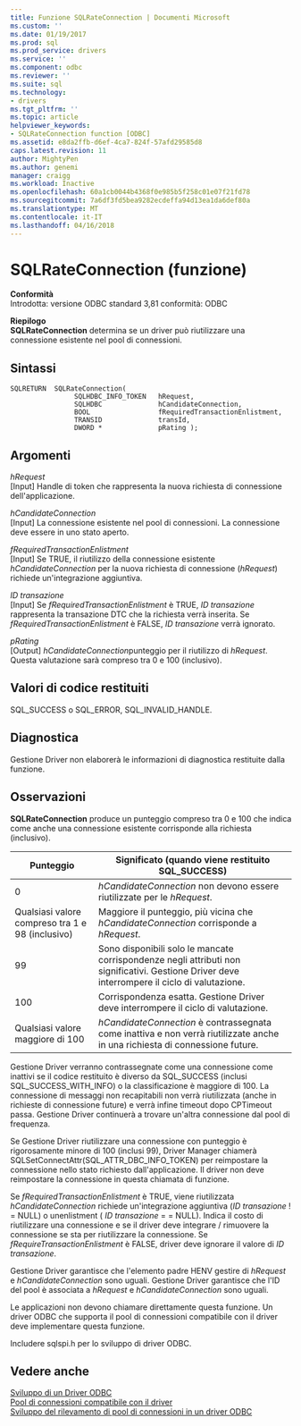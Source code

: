 ```yaml
---
title: Funzione SQLRateConnection | Documenti Microsoft
ms.custom: ''
ms.date: 01/19/2017
ms.prod: sql
ms.prod_service: drivers
ms.service: ''
ms.component: odbc
ms.reviewer: ''
ms.suite: sql
ms.technology:
- drivers
ms.tgt_pltfrm: ''
ms.topic: article
helpviewer_keywords:
- SQLRateConnection function [ODBC]
ms.assetid: e8da2ffb-d6ef-4ca7-824f-57afd29585d8
caps.latest.revision: 11
author: MightyPen
ms.author: genemi
manager: craigg
ms.workload: Inactive
ms.openlocfilehash: 60a1cb0044b4368f0e985b5f258c01e07f21fd78
ms.sourcegitcommit: 7a6df3fd5bea9282ecdeffa94d13ea1da6def80a
ms.translationtype: MT
ms.contentlocale: it-IT
ms.lasthandoff: 04/16/2018
---
```

# <a name="sqlrateconnection-function"></a>SQLRateConnection (funzione)
**Conformità**  
 Introdotta: versione ODBC standard 3,81 conformità: ODBC  
  
 **Riepilogo**  
 **SQLRateConnection** determina se un driver può riutilizzare una connessione esistente nel pool di connessioni.  
  
## <a name="syntax"></a>Sintassi  
  
```  
SQLRETURN  SQLRateConnection(  
                SQLHDBC_INFO_TOKEN   hRequest,  
                SQLHDBC              hCandidateConnection,  
                BOOL                 fRequiredTransactionEnlistment,  
                TRANSID              transId,  
                DWORD *              pRating );  
```  
  
## <a name="arguments"></a>Argomenti  
 *hRequest*  
 [Input] Handle di token che rappresenta la nuova richiesta di connessione dell'applicazione.  
  
 *hCandidateConnection*  
 [Input] La connessione esistente nel pool di connessioni. La connessione deve essere in uno stato aperto.  
  
 *fRequiredTransactionEnlistment*  
 [Input] Se TRUE, il riutilizzo della connessione esistente *hCandidateConnection* per la nuova richiesta di connessione (*hRequest*) richiede un'integrazione aggiuntiva.  
  
 *ID transazione*  
 [Input] Se *fRequiredTransactionEnlistment* è TRUE, *ID transazione* rappresenta la transazione DTC che la richiesta verrà inserita. Se *fRequiredTransactionEnlistment* è FALSE, *ID transazione* verrà ignorato.  
  
 *pRating*  
 [Output] *hCandidateConnection*punteggio per il riutilizzo di *hRequest*. Questa valutazione sarà compreso tra 0 e 100 (inclusivo).  
  
## <a name="returns"></a>Valori di codice restituiti  
 SQL_SUCCESS o SQL_ERROR, SQL_INVALID_HANDLE.  
  
## <a name="diagnostics"></a>Diagnostica  
 Gestione Driver non elaborerà le informazioni di diagnostica restituite dalla funzione.  
  
## <a name="remarks"></a>Osservazioni  
 **SQLRateConnection** produce un punteggio compreso tra 0 e 100 che indica come anche una connessione esistente corrisponde alla richiesta (inclusivo).  
  
|Punteggio|Significato (quando viene restituito SQL_SUCCESS)|  
|-----------|-----------------------------------------------|  
|0|*hCandidateConnection* non devono essere riutilizzate per le *hRequest*.|  
|Qualsiasi valore compreso tra 1 e 98 (inclusivo)|Maggiore il punteggio, più vicina che *hCandidateConnection* corrisponde a *hRequest*.|  
|99|Sono disponibili solo le mancate corrispondenze negli attributi non significativi.  Gestione Driver deve interrompere il ciclo di valutazione.|  
|100|Corrispondenza esatta.  Gestione Driver deve interrompere il ciclo di valutazione.|  
|Qualsiasi valore maggiore di 100|*hCandidateConnection* è contrassegnata come inattiva e non verrà riutilizzate anche in una richiesta di connessione future.|  
  
 Gestione Driver verranno contrassegnate come una connessione come inattivi se il codice restituito è diverso da SQL_SUCCESS (inclusi SQL_SUCCESS_WITH_INFO) o la classificazione è maggiore di 100. La connessione di messaggi non recapitabili non verrà riutilizzata (anche in richieste di connessione future) e verrà infine timeout dopo CPTimeout passa. Gestione Driver continuerà a trovare un'altra connessione dal pool di frequenza.  
  
 Se Gestione Driver riutilizzare una connessione con punteggio è rigorosamente minore di 100 (inclusi 99), Driver Manager chiamerà SQLSetConnectAttr(SQL_ATTR_DBC_INFO_TOKEN) per reimpostare la connessione nello stato richiesto dall'applicazione. Il driver non deve reimpostare la connessione in questa chiamata di funzione.  
  
 Se *fRequiredTransactionEnlistment* è TRUE, viene riutilizzata *hCandidateConnection* richiede un'integrazione aggiuntiva (*ID transazione* ! = NULL) o unenlistment ( *ID transazione* = = NULL). Indica il costo di riutilizzare una connessione e se il driver deve integrare / rimuovere la connessione se sta per riutilizzare la connessione. Se *fRequireTransactionEnlistment* è FALSE, driver deve ignorare il valore di *ID transazione*.  
  
 Gestione Driver garantisce che l'elemento padre HENV gestire di *hRequest* e *hCandidateConnection* sono uguali. Gestione Driver garantisce che l'ID del pool è associata a *hRequest* e *hCandidateConnection* sono uguali.  
  
 Le applicazioni non devono chiamare direttamente questa funzione. Un driver ODBC che supporta il pool di connessioni compatibile con il driver deve implementare questa funzione.  
  
 Includere sqlspi.h per lo sviluppo di driver ODBC.  
  
## <a name="see-also"></a>Vedere anche  
 [Sviluppo di un Driver ODBC](../../../odbc/reference/develop-driver/developing-an-odbc-driver.md)   
 [Pool di connessioni compatibile con il driver](../../../odbc/reference/develop-app/driver-aware-connection-pooling.md)   
 [Sviluppo del rilevamento di pool di connessioni in un driver ODBC](../../../odbc/reference/develop-driver/developing-connection-pool-awareness-in-an-odbc-driver.md)
